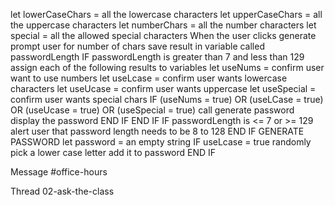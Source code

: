 let lowerCaseChars = all the lowercase characters
let upperCaseChars = all the uppercase characters
let numberChars = all the number characters
let special = all the allowed special characters
When the user clicks generate
prompt user for number of chars
save result in variable called passwordLength
IF passwordLength is greater than 7 and less than 129
  assign each of the following results to variables
  let useNums = confirm user want to use numbers
  let useLcase = confirm user wants lowercase characters
  let useUcase = confirm user wants uppercase
  let useSpecial = confirm user wants special chars
  IF (useNums = true) OR (useLCase = true) OR (useUcase = true) OR (useSpecial = true)
    call generate password
    display the password
  END IF
END IF
IF passwordLength is <= 7 or >= 129
  alert user that password length needs to be 8 to 128
END IF
GENERATE PASSWORD
let password = an empty string
IF useLcase = true
  randomly pick a lower case letter
  add it to password
END IF













Message #office-hours


Thread
02-ask-the-class

